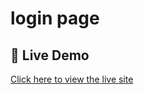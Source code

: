 # login page

## 🚀 Live Demo

[Click here to view the live site](https://day02login-page.netlify.app/)